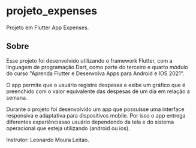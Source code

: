 # projeto_expenses

Projeto em Flutter App Expenses.

## Sobre

Esse projeto foi desenvolvido utilizando o framework Flutter, com
a linguagem de programação Dart, como parte do terceiro e quarto módulo do 
curso "Aprenda Flutter e Desenvolva Apps para Android e IOS 2021".

O app permite que o usuário registre despesas e exibe um gráfico que
é preenchido com o valor equivalente das despesas de um dia em relação
a semana.

Durante o projeto foi desenvolvido um app que possuisse uma interface
responsiva e adaptativa para dispositivos mobile. Por isso o app entrega
diferentes experiênciasao usuário dependendo da tela e do sistema operacional
que esteja utilizando (android ou ios).

Instrutor: Leonardo Moura Leitao.
